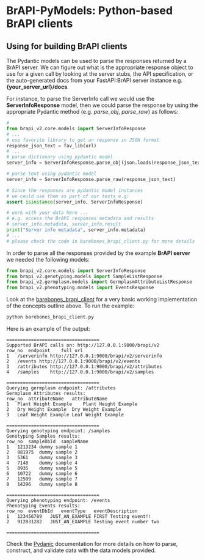# BrAPI-PyModels: Python-based BrAPI clients
## Using for building BrAPI clients

The Pydantic models can be used to parse the responses returned by a BrAPI server. We can figure out what is the appropriate response object to use for a given call by looking at the server stubs, the API specification, or the auto-generated docs from your FastAPI:BrAPI server instance e.g. **{your_server_url}/docs**.

For instance, to parse the ServerInfo call we would use the **ServerInfoResponse** model, then we could parse the response by using the appropriate Pydantic method (e.g. *parse_obj*, *parse_raw*) as follows:
```python
# 
from brapi_v2.core.models import ServerInfoResponse
# ...
# use favorite library to get an response in JSON format
response_json_text = fav_lib(url)
# ...
# parse dictionary using pydantic model
server_info = ServerInfoResponse.parse_obj(json.loads(response_json_text))

# parse text using pydantic model
server_info = ServerInfoResponse.parse_raw(response_json_text)

# Since the responses are pydantic model instances
# we could use them as part of our tests e.g:
assert isinstance(server_info, ServerInfoResponse)

# work with your data here ...
# e.g. access the BrAPI responses metadata and results
# server_info.metadata, server_info.result
print("Server info metadata", server_info.metadata)
# ...
# please check the code in barebones_brapi_client.py for more details

```
In order to parse all the responses provided by the example **BrAPI server** we needed the following models:
```python
from brapi_v2.core.models import ServerInfoResponse
from brapi_v2.genotyping.models import SampleListResponse
from brapi_v2.germplasm.models import GermplasmAttributeListResponse
from brapi_v2.phenotyping.models import EventsResponse
```

Look at the [barebones_brapi_client](barebones_brapi_client.py) for a very basic working implementation of the concepts outline above.
To run the example:
```sh
python barebones_brapi_client.py
```
Here is an example of the output:
```
==================================
Supported BrAPI calls on: http://127.0.0.1:9000/brapi/v2
row_no	endpoint	full_url
1	/serverinfo	http://127.0.0.1:9000/brapi/v2/serverinfo
2	/events	http://127.0.0.1:9000/brapi/v2/events
3	/attributes	http://127.0.0.1:9000/brapi/v2/attributes
4	/samples	http://127.0.0.1:9000/brapi/v2/samples

==================================
Querying germplasm endpoint: /attributes
Germplasm Attributes results:
row_no	attributeName	attributeName
1	Plant Height Example	Plant Height Example
2	Dry Weight Example	Dry Weight Example
3	Leaf Weight Example	Leaf Weight Example

==================================
Querying genotyping endpoint: /samples
Genotyping Samples results:
row_no	sampleDbId	sampleName
1	1213234	dummy sample 1
2	981975	dummy sample 2
3	5361	dummy sample 3
4	7148	dummy sample 4
5	8935	dummy sample 5
6	10722	dummy sample 6
7	12509	dummy sample 7
8	14296	dummy sample 8

==================================
Querying phenotyping endpoint: /events
Phenotyping Events results:
row_no	eventDbId	eventType	eventDescription
1	123456789	JUST_AN_EXAMPLE	FIRST Testing event!!
2	912831282	JUST_AN_EXAMPLE	Testing event number two

==================================
```
Check the [Pydanic](https://pydantic-docs.helpmanual.io/) documentation for more details on how to parse, construct, and validate data with the data models provided.
